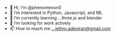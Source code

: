 - 👋 Hi, I’m @phenomenon0
- 👀 I’m interested in Python, Javascript, and ML
- 🌱 I’m currently learning ...three.js and blender
- 💞️ I’m looking for work actively
- 📫 How to reach me ...jethro.adeniran@gmail.com

<!---
phenomenon0/phenomenon0 is a ✨ special ✨ repository because its `README.md` (this file) appears on your GitHub profile.
You can click the Preview link to take a look at your changes.
--->
